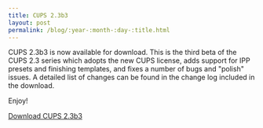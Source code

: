 ```yaml
---
title: CUPS 2.3b3
layout: post
permalink: /blog/:year-:month-:day-:title.html
---
```


CUPS 2.3b3 is now available for download.  This is the third beta of the CUPS 2.3 series which adopts the new CUPS license, adds support for IPP presets and finishing templates, and fixes a number of bugs and "polish" issues.  A detailed list of changes can be found in the change log included in the download.

Enjoy!

<a class="btn btn-default" href="https://github.com/apple/cups/releases/tag/v2.3b3">Download CUPS 2.3b3</a>
